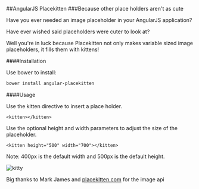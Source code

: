 ##AngularJS Placekitten
###Because other place holders aren't as cute

Have you ever needed an image placeholder in your AngularJS application?

Have ever wished said placeholders were cuter to look at?

Well you're in luck because Placekitten not only makes variable sized image placeholders, it fills them with kittens!

####Installation
 
 Use bower to install:
 
  ```bash
  bower install angular-placekitten
  ```

####Usage
    
  Use the kitten directive to insert a place holder.
  
    <kitten></kitten>
    
  Use the optional height and width parameters to adjust the size of the placeholder.
  
    <kitten height="500" width="700"></kitten>
  
  Note: 400px is the default width and 500px is the default height.
  
  
  ![kitty](http://placekitten.com/g/400/500)
  
  


Big thanks to Mark James and [placekitten.com](http://placekitten.com) for the image api
